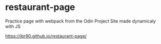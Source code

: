 # restaurant-page

Practice page with webpack from the Odin Project
Site made dynamicaly with JS


https://jbr90.github.io/restaurant-page/
